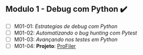 ## Modulo 1 - Debug com Python :heavy_check_mark:

- [ ] M01-01: _Estrategias de debug com Python_
- [ ] M01-02: _Automatizando o bug hunting com Pytest_
- [ ] M01-03: _Avançando nos testes em Python_
- [ ] M01-04: **Projeto**: [ProFiler]()
